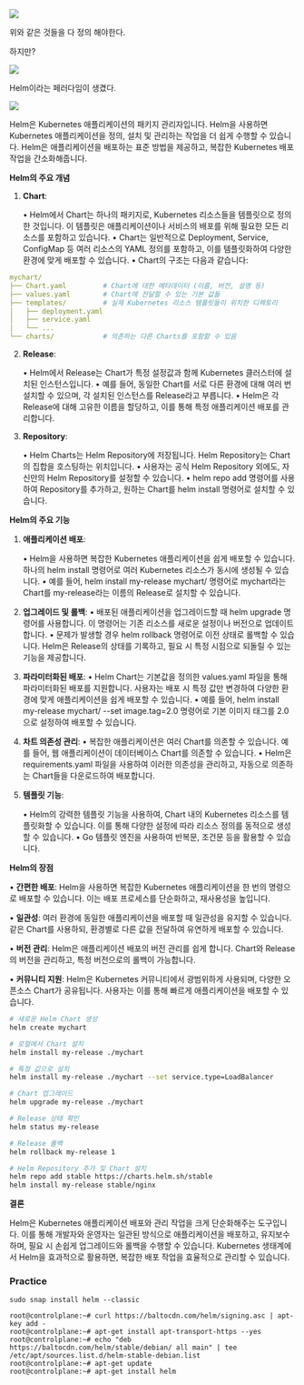 
![](www.udemy.com_course_certified-kubernetes-application-developer_learn_lecture_29039640_start=60%20(22).png)

위와 같은 것들을 다 정의 해야한다.

하지만?

![](www.udemy.com_course_certified-kubernetes-application-developer_learn_lecture_29039640_start=60%20(23).png)

Helm이라는 페러다임이 생겼다.


![](www.udemy.com_course_certified-kubernetes-application-developer_learn_lecture_29039640_start=60%20(24).png)

Helm은 Kubernetes 애플리케이션의 패키지 관리자입니다. Helm을 사용하면 Kubernetes 애플리케이션을 정의, 설치 및 관리하는 작업을 더 쉽게 수행할 수 있습니다. Helm은 애플리케이션을 배포하는 표준 방법을 제공하고, 복잡한 Kubernetes 배포 작업을 간소화해줍니다.

**Helm의 주요 개념**

1. **Chart**:

	• Helm에서 Chart는 하나의 패키지로, Kubernetes 리소스들을 템플릿으로 정의한 것입니다. 이 템플릿은 애플리케이션이나 서비스의 배포를 위해 필요한 모든 리소스를 포함하고 있습니다.
	• Chart는 일반적으로 Deployment, Service, ConfigMap 등 여러 리소스의 YAML 정의를 포함하고, 이를 템플릿화하여 다양한 환경에 맞게 배포할 수 있습니다.
	• Chart의 구조는 다음과 같습니다:

```yml
mychart/
├── Chart.yaml         # Chart에 대한 메타데이터 (이름, 버전, 설명 등)
├── values.yaml        # Chart에 전달할 수 있는 기본 값들
├── templates/         # 실제 Kubernetes 리소스 템플릿들이 위치한 디렉토리
│   ├── deployment.yaml
│   ├── service.yaml
│   └── ...
└── charts/            # 의존하는 다른 Charts를 포함할 수 있음
```

2. **Release**:

	• Helm에서 Release는 Chart가 특정 설정값과 함께 Kubernetes 클러스터에 설치된 인스턴스입니다.
	• 예를 들어, 동일한 Chart를 서로 다른 환경에 대해 여러 번 설치할 수 있으며, 각 설치된 인스턴스를 Release라고 부릅니다.
	• Helm은 각 Release에 대해 고유한 이름을 할당하고, 이를 통해 특정 애플리케이션 배포를 관리합니다.

3. **Repository**:

	• Helm Charts는 Helm Repository에 저장됩니다. Helm Repository는 Chart의 집합을 호스팅하는 위치입니다.
	• 사용자는 공식 Helm Repository 외에도, 자신만의 Helm Repository를 설정할 수 있습니다.
	• helm repo add 명령어를 사용하여 Repository를 추가하고, 원하는 Chart를 helm install 명령어로 설치할 수 있습니다.


**Helm의 주요 기능**

  

1. **애플리케이션 배포**:

	• Helm을 사용하면 복잡한 Kubernetes 애플리케이션을 쉽게 배포할 수 있습니다. 하나의 helm install 명령어로 여러 Kubernetes 리소스가 동시에 생성될 수 있습니다.
	• 예를 들어, helm install my-release mychart/ 명령어로 mychart라는 Chart를 my-release라는 이름의 Release로 설치할 수 있습니다.

2. **업그레이드 및 롤백**:
	• 배포된 애플리케이션을 업그레이드할 때 helm upgrade 명령어를 사용합니다. 이 명령어는 기존 리소스를 새로운 설정이나 버전으로 업데이트합니다.
	• 문제가 발생할 경우 helm rollback 명령어로 이전 상태로 롤백할 수 있습니다. Helm은 Release의 상태를 기록하고, 필요 시 특정 시점으로 되돌릴 수 있는 기능을 제공합니다.

3. **파라미터화된 배포**:
	• Helm Chart는 기본값을 정의한 values.yaml 파일을 통해 파라미터화된 배포를 지원합니다. 사용자는 배포 시 특정 값만 변경하여 다양한 환경에 맞게 애플리케이션을 쉽게 배포할 수 있습니다.
	• 예를 들어, helm install my-release mychart/ --set image.tag=2.0 명령어로 기본 이미지 태그를 2.0으로 설정하여 배포할 수 있습니다.

4. **차트 의존성 관리**:
	• 복잡한 애플리케이션은 여러 Chart를 의존할 수 있습니다. 예를 들어, 웹 애플리케이션이 데이터베이스 Chart를 의존할 수 있습니다.
	• Helm은 requirements.yaml 파일을 사용하여 이러한 의존성을 관리하고, 자동으로 의존하는 Chart들을 다운로드하여 배포합니다.

5. **템플릿 기능**:

	• Helm의 강력한 템플릿 기능을 사용하여, Chart 내의 Kubernetes 리소스를 템플릿화할 수 있습니다. 이를 통해 다양한 설정에 따라 리소스 정의를 동적으로 생성할 수 있습니다.
	• Go 템플릿 엔진을 사용하여 반복문, 조건문 등을 활용할 수 있습니다.

  

**Helm의 장점**

• **간편한 배포**: Helm을 사용하면 복잡한 Kubernetes 애플리케이션을 한 번의 명령으로 배포할 수 있습니다. 이는 배포 프로세스를 단순화하고, 재사용성을 높입니다.

• **일관성**: 여러 환경에 동일한 애플리케이션을 배포할 때 일관성을 유지할 수 있습니다. 같은 Chart를 사용하되, 환경별로 다른 값을 전달하여 유연하게 배포할 수 있습니다.

• **버전 관리**: Helm은 애플리케이션 배포의 버전 관리를 쉽게 합니다. Chart와 Release의 버전을 관리하고, 특정 버전으로의 롤백이 가능합니다.

• **커뮤니티 지원**: Helm은 Kubernetes 커뮤니티에서 광범위하게 사용되며, 다양한 오픈소스 Chart가 공유됩니다. 사용자는 이를 통해 빠르게 애플리케이션을 배포할 수 있습니다.


```sh
# 새로운 Helm Chart 생성
helm create mychart

# 로컬에서 Chart 설치
helm install my-release ./mychart

# 특정 값으로 설치
helm install my-release ./mychart --set service.type=LoadBalancer

# Chart 업그레이드
helm upgrade my-release ./mychart

# Release 상태 확인
helm status my-release

# Release 롤백
helm rollback my-release 1

# Helm Repository 추가 및 Chart 설치
helm repo add stable https://charts.helm.sh/stable
helm install my-release stable/nginx
```

**결론**

Helm은 Kubernetes 애플리케이션 배포와 관리 작업을 크게 단순화해주는 도구입니다. 이를 통해 개발자와 운영자는 일관된 방식으로 애플리케이션을 배포하고, 유지보수하며, 필요 시 손쉽게 업그레이드와 롤백을 수행할 수 있습니다. Kubernetes 생태계에서 Helm을 효과적으로 활용하면, 복잡한 배포 작업을 효율적으로 관리할 수 있습니다.



### Practice


```
sudo snap install helm --classic
```

```
root@controlplane:~# curl https://baltocdn.com/helm/signing.asc | apt-key add -
root@controlplane:~# apt-get install apt-transport-https --yes
root@controlplane:~# echo "deb https://baltocdn.com/helm/stable/debian/ all main" | tee /etc/apt/sources.list.d/helm-stable-debian.list
root@controlplane:~# apt-get update
root@controlplane:~# apt-get install helm
```
